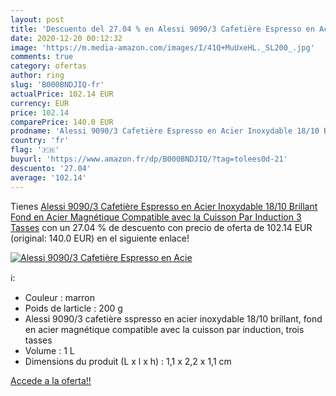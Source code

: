 ```yaml
---
layout: post
title: 'Descuento del 27.04 % en Alessi 9090/3 Cafetière Espresso en Acie'
date: 2020-12-20 00:12:32
image: 'https://m.media-amazon.com/images/I/41Q+MuUxeHL._SL200_.jpg'
comments: true
category: ofertas
author: ring
slug: 'B000BNDJIQ-fr'
actualPrice: 102.14 EUR
currency: EUR
price: 102.14
comparePrice: 140.0 EUR
prodname: 'Alessi 9090/3 Cafetière Espresso en Acier Inoxydable 18/10 Brillant  Fond en Acier Magnétique Compatible avec la Cuisson Par Induction  3 Tasses'
country: 'fr'
flag: '🇫🇷'
buyurl: 'https://www.amazon.fr/dp/B000BNDJIQ/?tag=tolees0d-21'
descuento: '27.04'
average: '102.14'
---
```


Tienes [Alessi 9090/3 Cafetière Espresso en Acier Inoxydable 18/10 Brillant  Fond en Acier Magnétique Compatible avec la Cuisson Par Induction  3 Tasses](https://www.amazon.fr/dp/B000BNDJIQ/?tag=tolees0d-21) con un 27.04 % de descuento con precio de oferta de 102.14 EUR (original: 140.0 EUR) en el siguiente enlace!

[![Alessi 9090/3 Cafetière Espresso en Acie](https://m.media-amazon.com/images/I/41Q+MuUxeHL._SL200_.jpg)](https://www.amazon.fr/dp/B000BNDJIQ/?tag=tolees0d-21)

ℹ️:

- Couleur : marron
- Poids de larticle : 200 g
- Alessi 9090/3 cafetière sspresso en acier inoxydable 18/10 brillant, fond en acier magnétique compatible avec la cuisson par induction, trois tasses
- Volume : 1 L
- Dimensions du produit (L x l x h) : 1,1 x 2,2 x 1,1 cm

[Accede a la oferta!!](https://www.amazon.fr/dp/B000BNDJIQ/?tag=tolees0d-21)
